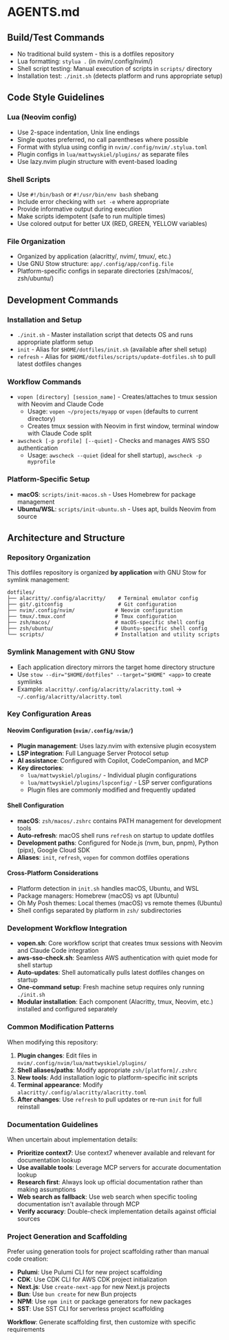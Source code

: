 # AGENTS.md

## Build/Test Commands
- No traditional build system - this is a dotfiles repository
- Lua formatting: `stylua .` (in nvim/.config/nvim/)
- Shell script testing: Manual execution of scripts in `scripts/` directory
- Installation test: `./init.sh` (detects platform and runs appropriate setup)

## Code Style Guidelines

### Lua (Neovim config)
- Use 2-space indentation, Unix line endings
- Single quotes preferred, no call parentheses where possible
- Format with stylua using config in `nvim/.config/nvim/.stylua.toml`
- Plugin configs in `lua/mattwyskiel/plugins/` as separate files
- Use lazy.nvim plugin structure with event-based loading

### Shell Scripts
- Use `#!/bin/bash` or `#!/usr/bin/env bash` shebang
- Include error checking with `set -e` where appropriate
- Provide informative output during execution
- Make scripts idempotent (safe to run multiple times)
- Use colored output for better UX (RED, GREEN, YELLOW variables)

### File Organization
- Organized by application (alacritty/, nvim/, tmux/, etc.)
- Use GNU Stow structure: `app/.config/app/config.file`
- Platform-specific configs in separate directories (zsh/macos/, zsh/ubuntu/)

## Development Commands

### Installation and Setup
- `./init.sh` - Master installation script that detects OS and runs appropriate platform setup
- `init` - Alias for `$HOME/dotfiles/init.sh` (available after shell setup)
- `refresh` - Alias for `$HOME/dotfiles/scripts/update-dotfiles.sh` to pull latest dotfiles changes

### Workflow Commands
- `vopen [directory] [session_name]` - Creates/attaches to tmux session with Neovim and Claude Code
  - Usage: `vopen ~/projects/myapp` or `vopen` (defaults to current directory)
  - Creates tmux session with Neovim in first window, terminal window with Claude Code split
- `awscheck [-p profile] [--quiet]` - Checks and manages AWS SSO authentication
  - Usage: `awscheck --quiet` (ideal for shell startup), `awscheck -p myprofile`

### Platform-Specific Setup
- **macOS**: `scripts/init-macos.sh` - Uses Homebrew for package management
- **Ubuntu/WSL**: `scripts/init-ubuntu.sh` - Uses apt, builds Neovim from source

## Architecture and Structure

### Repository Organization
This dotfiles repository is organized **by application** with GNU Stow for symlink management:

```
dotfiles/
├── alacritty/.config/alacritty/    # Terminal emulator config
├── git/.gitconfig                  # Git configuration  
├── nvim/.config/nvim/             # Neovim configuration
├── tmux/.tmux.conf                # Tmux configuration
├── zsh/macos/                     # macOS-specific shell config
├── zsh/ubuntu/                    # Ubuntu-specific shell config
└── scripts/                       # Installation and utility scripts
```

### Symlink Management with GNU Stow
- Each application directory mirrors the target home directory structure
- Use `stow --dir="$HOME/dotfiles" --target="$HOME" <app>` to create symlinks
- Example: `alacritty/.config/alacritty/alacritty.toml` → `~/.config/alacritty/alacritty.toml`

### Key Configuration Areas

#### Neovim Configuration (`nvim/.config/nvim/`)
- **Plugin management**: Uses lazy.nvim with extensive plugin ecosystem
- **LSP integration**: Full Language Server Protocol setup
- **AI assistance**: Configured with Copilot, CodeCompanion, and MCP
- **Key directories**:
  - `lua/mattwyskiel/plugins/` - Individual plugin configurations
  - `lua/mattwyskiel/plugins/lspconfig/` - LSP server configurations
  - Plugin files are commonly modified and frequently updated

#### Shell Configuration
- **macOS**: `zsh/macos/.zshrc` contains PATH management for development tools
- **Auto-refresh**: macOS shell runs `refresh` on startup to update dotfiles
- **Development paths**: Configured for Node.js (nvm, bun, pnpm), Python (pipx), Google Cloud SDK
- **Aliases**: `init`, `refresh`, `vopen` for common dotfiles operations

#### Cross-Platform Considerations
- Platform detection in `init.sh` handles macOS, Ubuntu, and WSL
- Package managers: Homebrew (macOS) vs apt (Ubuntu)
- Oh My Posh themes: Local themes (macOS) vs remote themes (Ubuntu)
- Shell configs separated by platform in `zsh/` subdirectories

### Development Workflow Integration
- **vopen.sh**: Core workflow script that creates tmux sessions with Neovim and Claude Code integration
- **aws-sso-check.sh**: Seamless AWS authentication with quiet mode for shell startup
- **Auto-updates**: Shell automatically pulls latest dotfiles changes on startup
- **One-command setup**: Fresh machine setup requires only running `./init.sh`
- **Modular installation**: Each component (Alacritty, tmux, Neovim, etc.) installed and configured separately

### Common Modification Patterns
When modifying this repository:
1. **Plugin changes**: Edit files in `nvim/.config/nvim/lua/mattwyskiel/plugins/`
2. **Shell aliases/paths**: Modify appropriate `zsh/[platform]/.zshrc`
3. **New tools**: Add installation logic to platform-specific init scripts
4. **Terminal appearance**: Modify `alacritty/.config/alacritty/alacritty.toml`
5. **After changes**: Use `refresh` to pull updates or re-run `init` for full reinstall

### Documentation Guidelines
When uncertain about implementation details:
- **Prioritize context7**: Use context7 whenever available and relevant for documentation lookup
- **Use available tools**: Leverage MCP servers for accurate documentation lookup
- **Research first**: Always look up official documentation rather than making assumptions
- **Web search as fallback**: Use web search when specific tooling documentation isn't available through MCP
- **Verify accuracy**: Double-check implementation details against official sources

### Project Generation and Scaffolding
Prefer using generation tools for project scaffolding rather than manual code creation:
- **Pulumi**: Use Pulumi CLI for new project scaffolding
- **CDK**: Use CDK CLI for AWS CDK project initialization
- **Next.js**: Use `create-next-app` for new Next.js projects
- **Bun**: Use `bun create` for new Bun projects
- **NPM**: Use `npm init` or package generators for new packages
- **SST**: Use SST CLI for serverless project scaffolding

**Workflow**: Generate scaffolding first, then customize with specific requirements